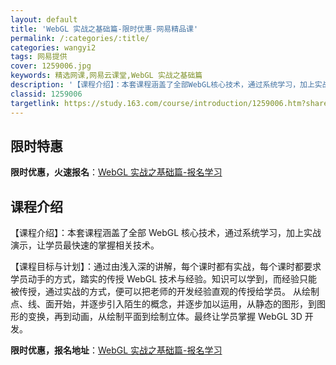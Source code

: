 ```yaml
---
layout: default
title: 'WebGL 实战之基础篇-限时优惠-网易精品课'
permalink: /:categories/:title/
categories: wangyi2
tags: 网易提供
cover: 1259006.jpg
keywords: 精选网课,网易云课堂,WebGL 实战之基础篇
description: '【课程介绍】：本套课程涵盖了全部WebGL核心技术，通过系统学习，加上实战演示，让学员最快速的掌握相关技术。【课程目标与'
classid: 1259006
targetlink: https://study.163.com/course/introduction/1259006.htm?share=1&shareId=1025206652&utm_campaign=share&utm_medium=iphoneShare&utm_source=&utm_u=1025206652
---
```


## 限时特惠

**限时优惠，火速报名**：[WebGL 实战之基础篇-报名学习](https://study.163.com/course/introduction/1259006.htm?share=1&shareId=1025206652&utm_campaign=share&utm_medium=iphoneShare&utm_source=&utm_u=1025206652)

## 课程介绍

【课程介绍】：本套课程涵盖了全部 WebGL 核心技术，通过系统学习，加上实战演示，让学员最快速的掌握相关技术。

【课程目标与计划】：通过由浅入深的讲解，每个课时都有实战，每个课时都要求学员动手的方式，踏实的传授 WebGL 技术与经验。知识可以学到，而经验只能被传授，通过实战的方式，便可以把老师的开发经验直观的传授给学员。 从绘制点、线、面开始，并逐步引入陌生的概念，并逐步加以运用，从静态的图形，到图形的变换，再到动画，从绘制平面到绘制立体。最终让学员掌握 WebGL 3D 开发。

**限时优惠，报名地址**：[WebGL 实战之基础篇-报名学习](https://study.163.com/course/introduction/1259006.htm?share=1&shareId=1025206652&utm_campaign=share&utm_medium=iphoneShare&utm_source=&utm_u=1025206652)

